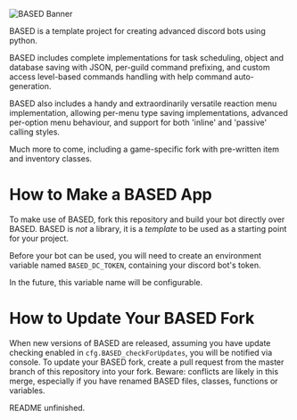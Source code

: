 ![BASED Banner](https://i.imgur.com/a/8lwkDZt.png)

BASED is a template project for creating advanced discord bots using python.

BASED includes complete implementations for task scheduling, object and database saving with JSON, per-guild command prefixing, and custom access level-based commands handling with help command auto-generation.

BASED also includes a handy and extraordinarily versatile reaction menu implementation, allowing per-menu type saving implementations, advanced per-option menu behaviour, and support for both 'inline' and 'passive' calling styles.

Much more to come, including a game-specific fork with pre-written item and inventory classes.

# How to Make a BASED App
To make use of BASED, fork this repository and build your bot directly over BASED.
BASED is *not* a library, it is a *template* to be used as a starting point for your project.

Before your bot can be used, you will need to create an environment variable named `BASED_DC_TOKEN`, containing your discord bot's token.

In the future, this variable name will be configurable.

# How to Update Your BASED Fork
When new versions of BASED are released, assuming you have update checking enabled in `cfg.BASED_checkForUpdates`, you will be notified via console.
To update your BASED fork, create a pull request from the master branch of this repository into your fork.
Beware: conflicts are likely in this merge, especially if you have renamed BASED files, classes, functions or variables.

README unfinished.
